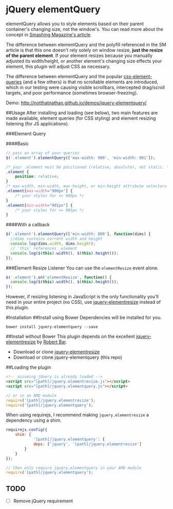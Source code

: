 # jQuery elementQuery
elementQuery allows you to style elements based on their parent container's changing size, not the window's. You can read more about the concept in [Smashing Magazine's article](http://www.smashingmagazine.com/2013/06/media-queries-are-not-the-answer-element-query-polyfill/).

The difference between elementQuery and the polyfill referenced in the SM article is that this one doesn't rely solely on window resize, **just the resize of the parent element**. If your element resizes because you manually adjusted its width/height, or another element's changing size effects your element, this plugin will adjust CSS as necessary.

The difference between elementQuery and the popular [css-element-queries](https://github.com/marcj/css-element-queries) (and a few others) is that no scrollable elements are introduced, which in our testing were causing visible scrollbars, intercepted drag/scroll targets, and poor performance (sometimes browser-freezing).

Demo: http://notthatnathan.github.io/demos/jquery-elementquery/

##Usage
After installing and loading (see below), two main features are made available, element queries (for CSS styling) and element resizing listening (for JS applications).

###Element Query


####Basic
```js
// pass an array of your queries
$('.element').elementQuery(['max-width: 900', 'min-width: 901']);
```
```css
/* your .element must be positioned (relative, absolute), not static. */
.element {
	position: relative;
}
/* max-width, min-width, max-height, or min-height attribute selectors */
.element[max-width="900px"] {
	/* your styles for <= 900px */
}
.element[min-width="901px"] {
	/* your styles for >= 901px */
}
```

####With a callback
```js
$('.element').elementQuery(['min-width: 800'], function(dims) {
  //dims contains current width and height
  console.log(dims.width, dims.height);
  // 'this' references .element
  console.log($(this).width(), $(this).height());
});
```

###Element Resize Listener
You can use the `elementResize` event alone.
```js
$('.element').on('elementResize', function() {
  console.log($(this).width(), $(this).height());
});
```

However, if resizing listening in JavaScript is the only functionality you'll need in your entire project (no CSS), use [jquery-elementresize](https://github.com/rbtbar/jquery-elementresize) instead of this plugin.

#Installation
##Install using Bower
Dependencies will be installed for you.
```
bower install jquery-elementquery --save
```

##Install without Bower
This plugin depends on the excellent [jquery-elementresize](https://github.com/rbtbar/jquery-elementresize) by [Robert Bar](https://github.com/rbtbar).

- Download or clone [jquery-elementresize](https://github.com/rbtbar/jquery-elementresize)
- Download or clone jquery-elementquery (this repo)

##Loading the plugin
```html
<!-- assuming jQuery is already loaded -->
<script src="[path]/jquery.elementresize.js"></script>
<script src="[path]/jquery.elementquery.js"></script>
```
```js
// or in an AMD module
require('[path]/jquery.elementresize');
require('[path]/jquery.elementquery');
```

When using requirejs, I recommend making `jquery.elementresize` a dependency using a shim.
```js
requirejs.config({
  	shim: {
    		'[path]/jquery.elementquery': {
			deps: ['jquery', '[path]/jquery.elementresize']
		}
	}
});

// then only require jquery.elementquery in your AMD module
require('[path]/jquery.elementquery');
```

## TODO
- [ ] Remove jQuery requirement
